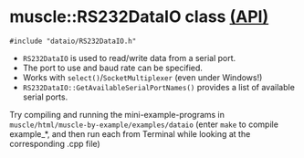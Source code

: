 # muscle::RS232DataIO class [(API)](https://public.msli.com/lcs/muscle/html/classmuscle_1_1RS232DataIO.html)

```#include "dataio/RS232DataIO.h"```

* `RS232DataIO` is used to read/write data from a serial port.
* The port to use and baud rate can be specified.
* Works with `select()`/`SocketMultiplexer` (even under Windows!)
* `RS232DataIO::GetAvailableSerialPortNames()` provides a list of available serial ports.

Try compiling and running the mini-example-programs in `muscle/html/muscle-by-example/examples/dataio` (enter `make` to compile example_*, and then run each from Terminal while looking at the corresponding .cpp file)
